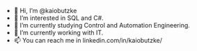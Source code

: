 - 👋 Hi, I’m @kaiobutzke
- 👀 I’m interested in SQL and C#.
- 🌱 I’m currently studying Control and Automation Engineering.
- 💞️ I’m currently working with IT.
- 📫 You can reach me in linkedin.com/in/kaiobutzke/
